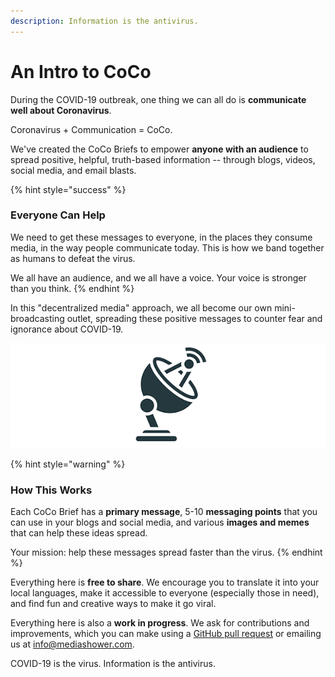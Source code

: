 ```yaml
---
description: Information is the antivirus.
---
```


# An Intro to CoCo

During the COVID-19 outbreak, one thing we can all do is **communicate well about Coronavirus**.

Coronavirus + Communication = CoCo.

We've created the CoCo Briefs to empower **anyone with an audience** to spread positive, helpful, truth-based information -- through blogs, videos, social media, and email blasts.

{% hint style="success" %}
### **Everyone Can Help**

We need to get these messages to everyone, in the places they consume media, in the way people communicate today. This is how we band together as humans to defeat the virus.

We all have an audience, and we all have a voice. Your voice is stronger than you think.
{% endhint %}

In this "decentralized media" approach, we all become our own mini-broadcasting outlet, spreading these positive messages to counter fear and ignorance about COVID-19. 

![You can help these messages spread faster than the virus.](.gitbook/assets/coco-logo.png)

{% hint style="warning" %}
### **How This Works**

Each CoCo Brief has a **primary message**, 5-10 **messaging points** that you can use in your blogs and social media, and various **images and memes** that can help these ideas spread. 

Your mission: help these messages spread faster than the virus.
{% endhint %}

Everything here is **free to share**. We encourage you to translate it into your local languages, make it accessible to everyone \(especially those in need\), and find fun and creative ways to make it go viral.

Everything here is also a **work in progress**. We ask for contributions and improvements, which you can make using a [GitHub pull request](https://github.com/mediashower/coco) or emailing us at info@mediashower.com.

COVID-19 is the virus. Information is the antivirus.









